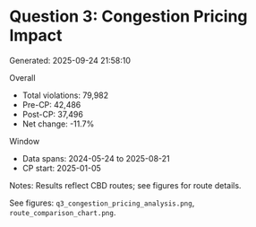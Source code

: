 # Question 3: Congestion Pricing Impact

Generated: 2025-09-24 21:58:10

Overall

- Total violations: 79,982
- Pre-CP: 42,486
- Post-CP: 37,496
- Net change: -11.7%

Window

- Data spans: 2024-05-24 to 2025-08-21
- CP start: 2025-01-05

Notes: Results reflect CBD routes; see figures for route details.

See figures: `q3_congestion_pricing_analysis.png`, `route_comparison_chart.png`.
